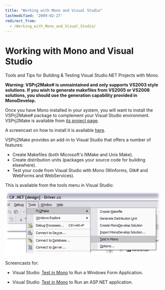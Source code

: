 ```yaml
---
title: "Working with Mono and Visual Studio"
lastmodified: '2009-02-27'
redirect_from:
  - /Working_with_Mono_and_Visual_Studio/
---
```


Working with Mono and Visual Studio
===================================

 Tools and Tips for Building & Testing Visual Studio.NET Projects with Mono.

**Warning: VSPrj2Make# is unmaintained and only supports VS2003 style solutions. If you wish to generate makefiles from VS2005 or VS2008 solutions, you should use the generation capability provided in MonoDevelop.**

Once you have Mono installed in your system, you will want to install the VSPrj2Make# package to complement your Visual Studio environment. VSPrj2Make is available from [its project page](http://forge.novell.com/modules/xfcontent/downloads.php/prj2make-sharp/Windows/).

A screencast on how to install it is available [here](http://www.mfconsulting.com/product/prj2make-sharp/tutorial/installing-vsprj2make.html).

VSPrj2Make provides an add-in to Visual Studio that offers a number of features:

-   Create Makefiles (both Microsoft's NMake and Unix Make).
-   Create distribution units (packages your source code for building elsewhere).
-   Test your code from Visual Studio with Mono (Winforms, Gtk# and WebForms and WebServices).

This is available from the tools menu in Visual Studio:

[![Addin.png](/archived/images/6/65/Addin.png)](/archived/images/6/65/Addin.png)

Screencasts for:

-   Visual Studio: [Test in Mono](http://www.mfconsulting.com/product/prj2make-sharp/tutorial/TestInMono-SwfApp.html) to Run a Windows Form Application.

-   Visual Studio: [Test in Mono](http://www.mfconsulting.com/product/prj2make-sharp/tutorial/TestInMono-WebApp.html) to Run an ASP.NET application.


